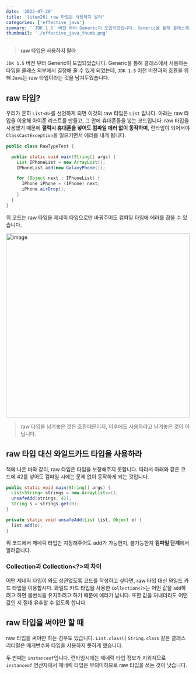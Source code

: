 ```yaml
---
date: '2022-07-20'
title: '[item26] raw 타입은 사용하지 말라'
categories: ['effective_java']
summary: '`JDK 1.5` 버전 부터 Generic이 도입되었습니다. Generic을 통해 클래스에서 사용하는 타입을 클래스 외부에서 결정해 줄 수 있게 되었는데, `JDK 1.5` 이전 버전과의 호환을 위해 `Java`는 raw 타입이라는 것을 남겨두었습니다.'
thumbnail: './effective_java_thumb.png'
---
```


> **raw 타입은 사용하지 말라**

`JDK 1.5` 버전 부터 Generic이 도입되었습니다. Generic을 통해 클래스에서 사용하는 타입을 클래스 외부에서 결정해 줄 수 있게 되었는데, `JDK 1.5` 이전 버전과의 호환을 위해 `Java`는 raw 타입이라는 것을 남겨두었습니다.

## raw 타입?
우리가 흔히 `List<E>`를 선언하게 되면 이것의 raw 타입은 `List` 입니다. 아래는 raw 타입을 이용해 아이폰 리스트를 만들고, 그 안에 휴대폰들을 넣는 코드입니다. raw 타입을 사용했기 때문에 **갤럭시 휴대폰을 넣어도 컴파일 에러 없이 동작하며**, 런타임이 되어서야 `ClassCastException`을 일으키면서 에러를 내게 됩니다.

```java
public class RawTypeTest {

  public static void main(String[] args) {
    List IPhoneList = new ArrayList();
    IPhoneList.add(new GalaxyPhone());

    for (Object next : IPhoneList) {
      IPhone iPhone = (IPhone) next;
      iPhone.airDrop();
    }
  }
}
```

위 코드는 raw 타입을 제네릭 타입으로만 바꿔주어도 컴파일 타임에 에러를 잡을 수 있습니다.

<img width="503" alt="image" src="https://user-images.githubusercontent.com/26597702/179919366-dfaaf79d-3953-4589-83e4-8f3ff120a284.png">

> raw 타입을 남겨놓은 것은 호환때문이지, 이후에도 사용하라고 남겨놓은 것이 아닙니다.

## raw 타입 대신 와일드카드 타입을 사용하라

책에 나온 바와 같이, raw 타입은 타입을 보장해주지 못합니다. 따라서 아래와 같은 코드에 42를 넣어도 컴파일 시에는 문제 없이 동작하게 되는 것입니다.

```java
public static void main(String[] args) {
  List<String> strings = new ArrayList<>();
  unsafeAdd(strings, 42);
  String s = strings.get(0);
}

private static void unsafeAdd(List list, Object o) {
  list.add(o);
}
```

위 코드에서 제네릭 타입만 지정해주어도 add가 가능한지, 불가능한지 **컴파일 단계**에서 알려줍니다.

### Collection과 Collection<?>의 차이
어떤 제네릭 타입이 와도 상관없도록 코드를 작성하고 싶다면, raw 타입 대신 와일드 카드 타입을 이용합시다. 와일드 카드 타입을 사용한 `Collection<?>`는 어떤 값을 `add`하려고 하면 불변식을 유지하려고 하기 때문에 에러가 납니다. 또한 값을 꺼내더라도 어떤 값인 지 절대 유추할 수 없도록 합니다. 

## raw 타입을 써야만 할 때
raw 타입을 써야만 하는 경우도 있습니다. `List.class`나 `String.class` 같은 클래스 리터럴은 매개변수화 타입을 사용하지 못하게 했습니다.

두 번째는 `instanceof`입니다. 런타임시에는 제네릭 타입 정보가 지워지므로 `instanceof` 연산자에서 제네릭 타입은 무의미하므로 raw 타입을 쓰는 것이 낫습니다.